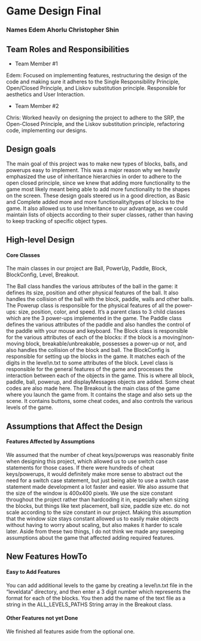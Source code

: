 # Game Design Final
### Names Edem Ahorlu Christopher Shin


## Team Roles and Responsibilities

 * Team Member #1 
 
 Edem: Focused on implementing features, restructuring the design of the code and making sure it adheres to the Single Responsibility Principle, Open/Closed Principle, and Liskov substitution principle. Responsible for aesthetics and User Interaction.

 * Team Member #2

Chris: Worked heavily on designing the project to adhere to the SRP, the Open-Closed Principle, and the Liskov substitution principle, refactoring code, implementing our designs.


## Design goals

The main goal of this project was to make new types of blocks, balls, and powerups easy to implement.  This was a major reason why we heavily emphasized the use of inheritance hierarchies in order to adhere to the open closed principle, since we knew that adding more functionality to the game most likely meant being able to add more functionality to the shapes on the screen.  These design goals steered us in a good direction, as Basic and Complete added more and more functionality/types of blocks to the game.  It also allowed us to use Inheritance to our advantage, as we could maintain lists of objects according to their super classes, rather than having to keep tracking of specific object types.


## High-level Design

#### Core Classes

The main classes in our project are Ball, PowerUp, Paddle, Block, BlockConfig, Level, Breakout. 

The Ball class handles the various attributes of the ball in the game: it defines its size, position and other physical features of the ball. It also handles the collision of the ball with the block, paddle, walls and other balls. The Powerup class is responsible for the physical features of all the power-ups: size, position, color, and speed. It’s a parent class to 3 child classes which are the 3 power-ups implemented in the game. The Paddle class defines the various attributes of the paddle and also handles the control of the paddle with your mouse and keyboard. The Block class is responsible for the various attributes of each of the blocks: if the block is a moving/non-moving block, breakable/unbreakable, possesses a power-up or not, and also handles the collision of the block and ball. The BlockConfig is responsible for setting up the blocks in the game. It matches each of the digits in the level\n.txt to some attributes of the block. Level class is responsible for the general features of the game and processes the interaction between each of the objects in the game. This is where all block, paddle, ball, powerup, and displayMessages objects are added. Some cheat codes are also made here. The Breakout is the main class of the game where you launch the game from. It contains the stage and also sets up the scene. It contains buttons, some cheat codes, and also controls the various levels of the game.

## Assumptions that Affect the Design

#### Features Affected by Assumptions

We assumed that the number of cheat keys/powerups was reasonably finite when designing this project, which allowed us to use switch case statements for those cases.  If there were hundreds of cheat keys/powerups, it would definitely make more sense to abstract out the need for a switch case statement, but just being able to use a switch case statement made development a lot faster and easier.  We also assume that the size of the window is 400x400 pixels.  We use the size constant throughout the project rather than hardcoding it in, especially when sizing the blocks, but things like text placement, ball size, paddle size etc.  do not scale according to the size constant in our project.  Making this assumption that the window size stays constant allowed us to easily make objects without having to worry about scaling, but also makes it harder to scale later.  Aside from these two things, I do not think we made any sweeping assumptions about the game that affected adding required features.


## New Features HowTo

#### Easy to Add Features

You can add additional levels to the game by creating a level\n.txt file in the “leveldata”  directory, and then enter a 3 digit number which represents the format for each of the blocks. You then add the name of the text file as a string in the ALL_LEVELS_PATHS String array in the Breakout class.

#### Other Features not yet Done

We finished all features aside from the optional one.
